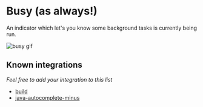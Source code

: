 # Busy (as always!)

An indicator which let's you know some background tasks is currently being run.

![busy gif](https://raw.githubusercontent.com/noseglid/atom-busy/master/busy.gif)

## Known integrations

_Feel free to add your integration to this list_

  * [build](http://atom.io/packages/build)
  * [java-autocomplete-minus](http://atom.io/packages/java-autocomplete-minus)
